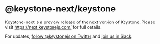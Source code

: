 # @keystone-next/keystone

Keystone-next is a preview release of the next version of Keystone. Please visit <https://next.keystonejs.com/> for full details.

For updates, [follow @keystonejs on Twitter](https://twitter.com/keystonejs) and [join us in Slack](https://community.keystonejs.com/).
